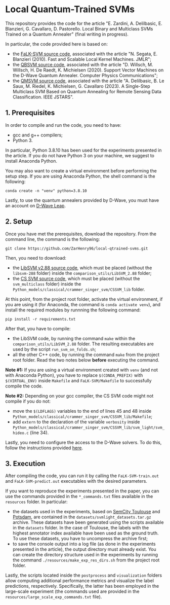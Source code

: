 # Local Quantum-Trained SVMs
This repository provides the code for the article "E. Zardini, A. Delilbasic, E. Blanzieri, G. Cavallaro, D. Pastorello. Local Binary and Multiclass SVMs Trained on a Quantum Annealer" (final writing in progress).

In particular, the code provided here is based on:
- the [FaLK-SVM source code](http://disi.unitn.it/~segata/FaLKM-lib), associated with the article "N. Segata, E. Blanzieri (2010). Fast and Scalable Local Kernel Machines. JMLR";
- the [QBSVM source code](https://gitlab.jsc.fz-juelich.de/sdlrs/quantum-svm-algorithms-for-rs-data-classification/-/tree/master/experiments/QA_SVM?ref_type=heads), associated with the article "D. Willsch, M. Willsch, H. De Raedt, K. Michielsen (2020). Support Vector Machines on the D-Wave Quantum Annealer. Computer Physics Communications";
- the [QMSVM source code](https://gitlab.jsc.fz-juelich.de/sdlrs/qmsvm), associated with the article "A. Delilbasic, B. Le Saux, M. Riedel, K. Michielsen, G. Cavallaro (2023). A Single-Step Multiclass SVM Based on Quantum Annealing for Remote Sensing Data Classification. IEEE JSTARS".

## 1. Prerequisites
In order to compile and run the code, you need to have:
- gcc and g++ compilers;
- Python 3. 

In particular, Python 3.8.10 has been used for the experiments presented in the article. If you do not have Python 3 on your machine, we suggest to install Anaconda Python.

You may also want to create a virtual environment before performing the setup step. If you are using Anaconda Python, the shell command is the following:
```shell
conda create -n "venv" python=3.8.10
```

Lastly, to use the quantum annealers provided by D-Wave, you must have an account on [D-Wave Leap](https://cloud.dwavesys.com/leap/login/?next=/leap/).

## 2. Setup
Once you have met the prerequisites, download the repository. From the command line, the command is the following:
```shell
git clone https://github.com/ZarHenry96/local-qtrained-svms.git
```

Then, you need to download:
- the [LibSVM v2.88 source code](https://github.com/cjlin1/libsvm/releases/tag/v288), which must be placed (without the `libsvm-288` folder) inside the `comparison_utils/LibSVM_2.88` folder;
- the [CS SVM source code](https://www.cs.cornell.edu/people/tj/svm_light/svm_multiclass.html), which must be placed (without the `svm_multiclass` folder) inside the `Python_models/classical/crammer_singer_svm/CSSVM_lib` folder.

At this point, from the project root folder, activate the virtual environment, if you are using it (for Anaconda, the command is `conda activate venv`), and install the required modules by runnning the following command:
```shell
pip install -r requirements.txt
```

After that, you have to compile:
- the LibSVM code, by running the command `make` within the `comparison_utils/LibSVM_2.88` folder. The resulting executables are used by the script `run_svm_on_folds.sh`;
- all the other C++ code, by running the command `make` from the project root folder. Read the two notes below **before** executing the command.

**Note #1:** If you are using a virtual environment created with `venv` (and not with Anaconda Python), you have to replace `$(CONDA_PREFIX)` with `$(VIRTUAL_ENV)` inside `Makefile` and `FaLK-SVM/Makefile` to successfully compile the code.

**Note #2:** Depending on your gcc compiler, the CS SVM code might not compile if you do not:
- move the `$(LDFLAGS)` variables to the end of lines 45 and 48 inside `Python_models/classical/crammer_singer_svm/CSSVM_lib/Makefile`; 
- add `extern` to the declaration of the variable `verbosity` inside `Python_models/classical/crammer_singer_svm/CSSVM_lib/svm_light/svm_hideo.c` (line 34).

Lastly, you need to configure the access to the D-Wave solvers. To do this, follow the instructions provided [here](https://docs.ocean.dwavesys.com/en/stable/overview/install.html#set-up-your-environment).

## 3. Execution
After compiling the code, you can run it by calling the `FaLK-SVM-train.out` and `FaLK-SVM-predict.out` executables with the desired parameters. 

If you want to reproduce the experiments presented in the paper, you can use the commands provided in the `*_commands.txt` files available in the `resources` folder. In particular:
- the datasets used in the experiments, based on [SemCity Toulouse](http://rs.ipb.uni-bonn.de/data/) and [Potsdam](https://www.isprs.org/education/benchmarks/UrbanSemLab/2d-sem-label-potsdam.aspx), are contained in the `datasets/svmlight_datasets.tar.gz` archive. These datasets have been generated using the scripts available in the `datasets` folder. In the case of Toulouse, the labels with the highest annotator index available have been used as the ground truth. To use these datasets, you have to uncompress the archive first;
- to save the console output into a log file (as done in the experiments presented in the article), the output directory must already exist. You can create the directory structure used in the experiments by running the command `./resources/make_exp_res_dirs.sh` from the project root folder.

Lastly, the scripts located inside the `postprocess` and `visualization` folders allow computing additional performance metrics and visualize the label predictions, respectively. Specifically, the latter has been employed in the large-scale experiment (the commands used are provided in the `resources/large_scale_exp_commands.txt` file).

